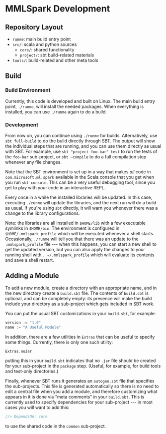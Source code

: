 # MMLSpark Development

## Repository Layout

* `runme`:    main build entry point
* `src/`:     scala and python sources
  - `core/`:  shared functionality
  - `project/`: sbt build-related materials
* `tools/`:   build-related and other meta tools


## Build

### Build Environment

Currently, this code is developed and built on Linux.  The main build entry
point, `./runme`, will install the needed packages.  When everything is
installed, you can use `./runme` again to do a build.


### Development

From now on, you can continue using `./runme` for builds.  Alternatively, use
`sbt full-build` to do the build directly through SBT.  The output will show
the individual steps that are running, and you can use them directly as usual
with SBT.  For example, use `sbt "project foo-bar" test` to run the tests of
the `foo-bar` sub-project, or `sbt ~compile` to do a full compilation step
whenever any file changes.

Note that the SBT environment is set up in a way that makes *all* code in
`com.microsoft.ml.spark` available in the Scala console that you get when you
run `sbt console`.  This can be a very useful debugging tool, since you get to
play with your code in an interactive REPL.

Every once in a while the installed libraries will be updated.  In this case,
executing `./runme` will update the libraries, and the next run will do a build
as usual.  If you're using `sbt` directly, it will warn you whenever there was
a change to the library configurations.

Note: the libraries are all installed in `$HOME/lib` with a few
executable symlinks in `$HOME/bin`.  The environment is configured in
`$HOME/.mmlspark_profile` which will be executed whenever a shell starts.
Occasionally, `./runme` will tell you that there was an update to the
`.mmlspark_profile` file --- when this happens, you can start a new shell
to get the updated version, but you can also apply the changes to your
running shell with `. ~/.mmlspark_profile` which will evaluate its
contents and save a shell restart.


## Adding a Module

To add a new module, create a directory with an appropriate name, and in the
new directory create a `build.sbt` file.  The contents of `build.sbt` is
optional, and can be completely empty: its presence will make the build include
your directory as a sub-project which gets included in SBT work.

You can put the usual SBT customizations in your `build.sbt`, for example:

   ```scala
   version := "1.0"
   name := "A Useful Module"
   ```

In addition, there are a few utilities in `Extras` that can be useful to
specify some things.  Currently, there is only one such utility:

   ```scala
   Extras.noJar
   ```

putting this in your `build.sbt` indicates that no `.jar` file should be
created for your sub-project in the `package` step.  (Useful, for example, for
build tools and test-only directories.)

Finally, whenever SBT runs it generates an `autogen.sbt` file that specifies
the sub-projects.  This file is generated automatically so there is no need to
edit a central file when you add a module, and therefore customizing what
appears in it is done via "meta comments" in your `build.sbt`.  This is
currently used to specify dependencies for your sub-project --- in most cases
you will want to add this:

   ```scala
   //> DependsOn: core
   ```

to use the shared code in the `common` sub-project.
